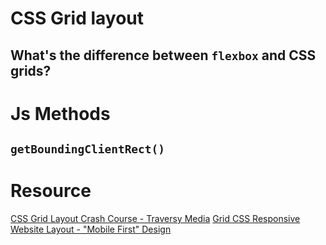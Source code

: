 # CSS Grid layout
## What's the difference between ```flexbox``` and CSS grids?
# Js Methods
## ```getBoundingClientRect()```

# Resource
[CSS Grid Layout Crash Course - Traversy Media](https://www.youtube.com/watch?v=jV8B24rSN5o)
[Grid CSS Responsive Website Layout - "Mobile First" Design](https://www.youtube.com/watch?v=M3qBpPw77qo)